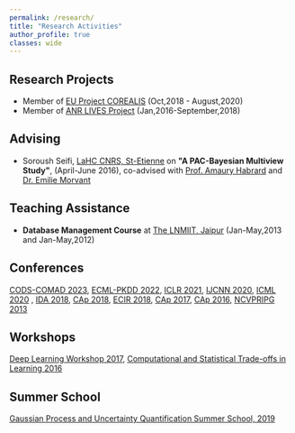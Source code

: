 ```yaml
---
permalink: /research/
title: "Research Activities"
author_profile: true
classes: wide
---
```


## Research Projects
* Member of [EU Project COREALIS](https://www.corealis.eu/) (Oct,2018 - August,2020)
* Member of [ANR LIVES Project](https://lives.lif.univ-mrs.fr/) (Jan,2016-September,2018)

## Advising
* Soroush Seifi, [LaHC CNRS, St-Etienne](http://laboratoirehubertcurien.fr/) on **"A PAC-Bayesian Multiview Study"**, (April-June 2016), co-advised with [Prof. Amaury Habrard](http://perso.univ-st-etienne.fr/habrarda/) and [Dr. Emilie Morvant](http://perso.univ-st-etienne.fr/me63854h/)

## Teaching Assistance
* **Database Management Course** at [The LNMIIT, Jaipur](http://www.lnmiit.ac.in/) (Jan-May,2013 and Jan-May,2012)

## Conferences

[CODS-COMAD 2023](https://cods-comad.in/2023/), [ECML-PKDD 2022](https://2022.ecmlpkdd.org/index.html), [ICLR 2021](https://iclr.cc/Conferences/2021), [IJCNN 2020](https://wcci2020.org/), [ICML 2020](https://icml.cc/Conferences/2020) , [IDA 2018](http://ida2018.org), [CAp 2018](http://cap2018.litislab.fr/), [ECIR 2018](https://www.ecir2018.org), [CAp 2017](http://cap2017.imag.fr/index-en.html), [CAp 2016](https://cap16.lif.univ-mrs.fr/), [NCVPRIPG 2013](https://www.cse.iitb.ac.in/~sharat/icvgip.org/ncvpripg2013/index.html) 

## Workshops
[Deep Learning Workshop 2017](http://perso.univ-st-etienne.fr/fod07375/Saint&Lyon/), [Computational and Statistical Trade-offs in Learning 2016](https://indico.math.cnrs.fr/event/1007/)

## Summer School
[Gaussian Process and Uncertainty Quantification Summer School, 2019](http://gpss.cc/gpss19/)
